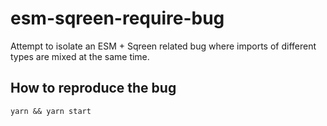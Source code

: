 # esm-sqreen-require-bug
Attempt to isolate an ESM + Sqreen related bug where imports of different types are mixed at the same time.

## How to reproduce the bug

```
yarn && yarn start
```
